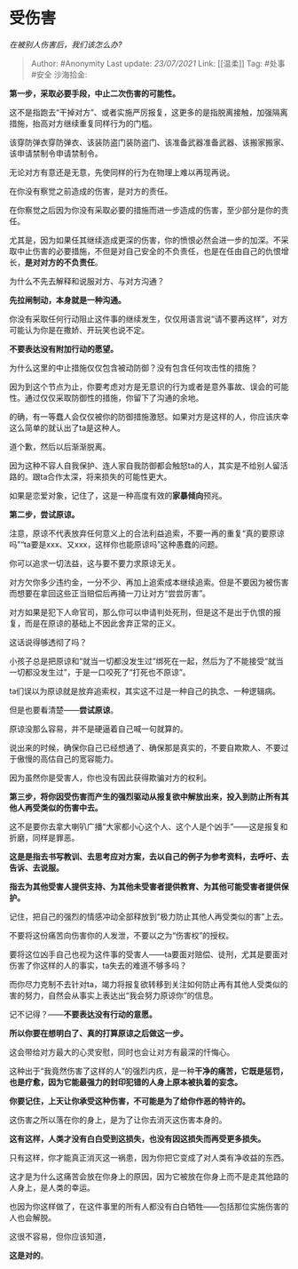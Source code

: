 # 受伤害
*在被别人伤害后，我们该怎么办?*

> Author: #Anonymity
> Last update: *23/07/2021*
> Link: [[温柔]]
> Tag: #处事 #安全
> 沙海拾金:

**第一步，采取必要手段，中止二次伤害的可能性。**

这不是指跑去“干掉对方”、或者实施严厉报复，这更多的是指脱离接触，加强隔离措施，抬高对方继续重复同样行为的门槛。

该穿防弹衣穿防弹衣、该装防盗门装防盗门、该准备武器准备武器、该搬家搬家、该申请禁制令申请禁制令。

无论对方有意还是无意，先使同样的行为在物理上难以再现再说。

在你没有察觉之前造成的伤害，是对方的责任。

在你察觉之后因为你没有采取必要的措施而进一步造成的伤害，至少部分是你的责任。

尤其是，因为如果任其继续造成更深的伤害，你的愤恨必然会进一步的加深。不采取中止伤害的必要措施，不但是对自己安全的不负责任，也是在任由自己的仇恨增长，**是对对方的不负责任**。

为什么不先去解释和说服对方、与对方沟通？

**先拉闸制动，本身就是一种沟通。**

你没有采取任何行动阻止这件事的继续发生，仅仅用语言说“请不要再这样”，对方可能认为你是在撒娇、开玩笑也说不定。

**不要表达没有附加行动的愿望。**

为什么这里的中止措施仅仅包含被动防御？没有包含任何攻击性的措施？

因为到这个节点为止，你要考虑对方是无意识的行为或者是意外事故、误会的可能性。通过仅仅采取防御性的措施，你留下了沟通的余地。

的确，有一等蠢人会仅仅被你的防御措施激怒。如果对方是这样的人，你应该庆幸这么简单的就认出了ta是这种人。

道个歉，然后以后渐渐脱离。

因为这种不容人自我保护、连人家自我防御都会触怒ta的人，其实是不给别人留活路的。跟ta合作太深，将来损失的可能性更大。

如果是恋爱对象，记住了，这是一种高度有效的**家暴倾向**预兆。

**第二步，尝试原谅。**

注意，原谅不代表放弃任何意义上的合法利益追索，不要一再的重复“真的要原谅吗”“ta要是xxx、又xxx，这样你也能原谅吗”这种愚蠢的问题。

你可以追求一切法益，这与要不要力求原谅无关。

对方欠你多少违约金，一分不少、再加上追索成本继续追索。但是不要因为被伤害而想要在拿回这些正当赔偿后再捅一刀让对方“尝尝厉害”。

对方如果是犯下人命官司，那么你可以申请判处死刑，但是这不是出于仇恨的报复，而是在原谅的基础上不因此舍弃正常的正义。

这话说得够透彻了吗？

小孩子总是把原谅和“就当一切都没发生过”绑死在一起，然后为了不能接受“就当一切都没发生过”，于是一口咬死了“打死也不原谅”。

ta们误以为原谅就是放弃追索权，其实这不过是一种自己的执念、一种逻辑病。

但是也要看清楚——**尝试原谅**。

原谅没那么容易，并不是硬逼着自己喊一句就算的。

说出来的时候，确保你自己已经想通了、确保那是真实的，不要自欺欺人、不要过于傲慢的高估自己的宽容能力。

因为虽然你是受害人，你也没有因此获得欺骗对方的权利。

**第三步，将你因受伤害而产生的强烈驱动从报复欲中解放出来，投入到防止所有其他人再受类似的伤害中去。**

这不是要你去拿大喇叭广播“大家都小心这个人、这个人是个凶手”——这是报复和折磨，同样是罪恶。

**这是是指去书写教训、去思考应对方案，去以自己的例子为参考资料，去呼吁、去告诉、去说服。**

**指去为其他受害人提供支持、为其他未受害者提供教育、为其他可能受害者提供保护。**

记住，把自己的强烈的情感冲动全部释放到“极力防止其他人再受类似的害”上去。

不要将这份痛苦向伤害你的人发泄，不要以之为“伤害权”的授权。

要将这位凶手自己也视为这件事的受害人——ta要面对赔偿、徒刑，尤其是要面对伤害了你这样的人的事实，ta失去的难道不够多吗？

而你尽力克制不去针对ta，竭力将报复欲转移到关注如何防止再有其他人受类似的害的努力，自然会从事实上表达出“我会努力原谅你”的信息。

记不记得？——**不要表达没有行动的意愿。**

**所以你要在想明白了、真的打算原谅之后做这一步。**

这会带给对方最大的心灵安慰，同时也会让对方有最深的忏悔心。

这种出于“我竟然伤害了这样的人”的强烈内疚，是一种**干净的痛苦，它既是惩罚，也是疗愈，因为它能最强力的封印犯错的人身上原本被执着的妄念。**

**你要记住，上天让你承受这种伤害，不可能是为了给你作恶的特许的。**

这伤害之所以落在你的身上，是为了让你去消灭这伤害本身的。

**这有这样，人类才没有白白受到这损失，也没有因这损失而再受更多损失。**

只有这样，你才能真正消灭这一祸患，因为你把它变成了对人类有净收益的东西。

这才是为什么这痛苦会放在你身上的原因，因为它被放在你身上而不是走其他路的人身上，是人类的幸运。

也因为你这样做了，在这件事里的所有人都没有白白牺牲——包括那位实施伤害的人也会解脱。

这很不容易，但你应该知道，

**这是对的**。
